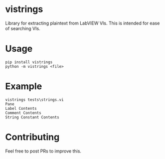 # vistrings

Library for extracting plaintext from LabVIEW VIs.  This is intended for ease of searching VIs.

# Usage

    pip install vistrings
    python -m vistrings <file>

# Example

    vistrings tests\strings.vi
    Pane
    Label Contents
    Comment Contents
    String Constant Contents

# Contributing

Feel free to post PRs to improve this.